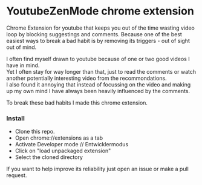 # YoutubeZenMode chrome extension
Chrome Extension for youtube that keeps you out of the time wasting video loop by blocking suggestings and comments.
Because one of the best easiest ways to break a bad habit is by removing its triggers - out of sight out of mind.  

I often find myself drawn to youtube because of one or two good videos I have in mind.  
Yet I often stay for way longer than that, just to read the comments or watch another potentially interesting video from the recommondations.  
I also found it annoying that instead of focussing on the video and making up my own mind I have always been heavily influenced by the comments.  

To break these bad habits I made this chrome extension.  

### Install

- Clone this repo.  
- Open chrome://extensions as a tab  
- Activate Developer mode // Entwicklermodus  
- Click on "load unpackaged extension"  
- Select the cloned directory  


If you want to help improve its reliability just open an issue or make a pull request.  
